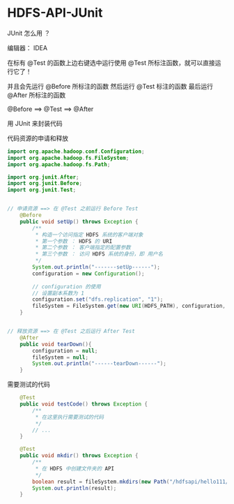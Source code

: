 # HDFS-API-JUnit 

JUnit 怎么用 ？

编辑器： IDEA

在标有 @Test 的函数上边右键选中运行使用 @Test 所标注函数，就可以直接运行它了！

并且会先运行 @Before 所标注的函数 然后运行 @Test 标注的函数 最后运行 @After 所标注的函数

@Before ==> @Test ==> @After



用 JUnit 来封装代码

代码资源的申请和释放

```java
import org.apache.hadoop.conf.Configuration;
import org.apache.hadoop.fs.FileSystem;
import org.apache.hadoop.fs.Path;

import org.junit.After;
import org.junit.Before;
import org.junit.Test;


// 申请资源 ==> 在 @Test 之前运行 Before Test
    @Before
    public void setUp() throws Exception {
        /**
         * 构造一个访问指定 HDFS 系统的客户端对象
         * 第一个参数 ： HDFS 的 URI
         * 第二个参数 ： 客户端指定的配置参数
         * 第三个参数 ： 访问 HDFS 系统的身份，即 用户名
         */
        System.out.println("-------setUp------");
        configuration = new Configuration();
        
        // configuration 的使用
        // 设置副本系数为 1 
        configuration.set("dfs.replication", "1");
        fileSystem = FileSystem.get(new URI(HDFS_PATH), configuration, "hadoop");
    }


// 释放资源 ==> 在 @Test 之后运行 After Test
    @After
    public void tearDown(){
        configuration = null;
        fileSystem = null;
        System.out.println("------tearDown------");
    }


```



需要测试的代码

```java
    @Test
    public void testCode() throws Exception {
        /**
         * 在这里执行需要测试的代码
         */
        // ...
    }
```



```java
    @Test
    public void mkdir() throws Exception {
        /**
         * 在 HDFS 中创建文件夹的 API
         */
        boolean result = fileSystem.mkdirs(new Path("/hdfsapi/hello111/"));
        System.out.println(result);
    }
```

